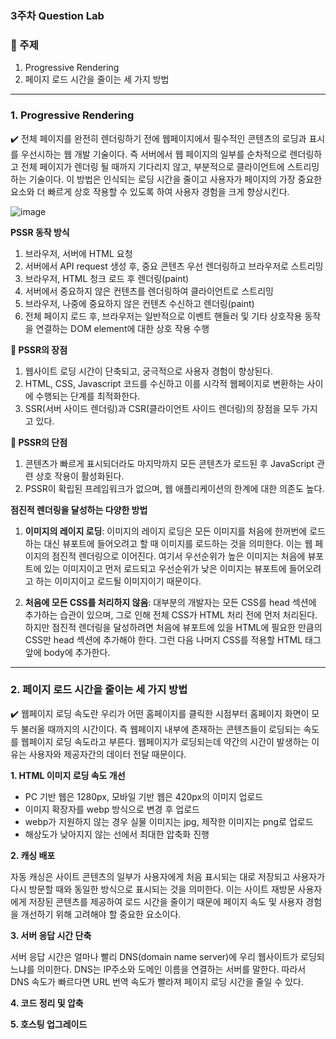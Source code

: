 ### 3주차 Question Lab

### 📣 주제

1. Progressive Rendering
2. 페이지 로드 시간을 줄이는 세 가지 방법

---

### 1. Progressive Rendering

✔️  전체 페이지를 완전히 렌더링하기 전에 웹페이지에서 필수적인 콘텐츠의 로딩과 표시를 우선시하는 웹 개발 기술이다. 즉 서버에서 웹 페이지의 일부를 순차적으로 렌더링하고 전체 페이지가 렌더링 될 때까지 기다리지 않고, 부분적으로 클라이언트에 스트리밍하는 기술이다. 이 방법은 인식되는 로딩 시간을 줄이고 사용자가 페이지의 가장 중요한 요소와 더 빠르게 상호 작용할 수 있도록 하여 사용자 경험을 크게 향상시킨다.

![image](https://github.com/user-attachments/assets/54a620aa-9d3a-4bd3-9376-11751bb93ff7)



**PSSR 동작 방식**

1. 브라우저, 서버에 HTML 요청
2. 서버에서 API request 생성 후, 중요 콘텐츠 우선 렌더링하고 브라우저로 스트리밍
3. 브라우저, HTML 청크 로드 후 렌더링(paint)
4. 서버에서 중요하지 않은 컨텐츠를 렌더링하여 클라이언트로 스트리밍
5. 브라우저, 나중에 중요하지 않은 컨텐츠 수신하고 렌더링(paint)
6. 전체 페이지 로드 후, 브라우저는 일반적으로 이벤트 핸들러 및 기타 상호작용 동작을 연결하는 DOM element에 대한 상호 작용 수행


**💎 PSSR의 장점**

1. 웹사이트 로딩 시간이 단축되고, 궁극적으로 사용자 경험이 향상된다.
2. HTML, CSS, Javascript 코드를 수신하고 이를 시각적 웹페이지로 변환하는 사이에 수행되는 단계를 최적화한다.
3. SSR(서버 사이드 렌더링)과 CSR(클라이언트 사이드 렌더링)의 장점을 모두 가지고 있다.

**🚨 PSSR의 단점**

1. 콘텐츠가 빠르게 표시되더라도 마지막까지 모든 콘텐츠가 로드된 후 JavaScript 관련 상호 작용이 활성화된다.
2. PSSR이 확립된 프레임워크가 없으며, 웹 애플리케이션의 한계에 대한 의존도 높다.

**점진적 렌더링을 달성하는 다양한 방법**

1. <b>이미지의 레이지 로딩</b>: 이미지의 레이지 로딩은 모든 이미지를 처음에 한꺼번에 로드하는 대신 뷰포트에 들어오려고 할 때 이미지를 로드하는 것을 의미한다. 이는 웹 페이지의 점진적 렌더링으로 이어진다. 여기서 우선순위가 높은 이미지는 처음에 뷰포트에 있는 이미지이고 먼저 로드되고 우선순위가 낮은 이미지는 뷰포트에 들어오려고 하는 이미지이고 로드될 이미지이기 때문이다.

2. <b>처음에 모든 CSS를 처리하지 않음</b>: 대부분의 개발자는 모든 CSS를 head 섹션에 추가하는 습관이 있으며, 그로 인해 전체 CSS가 HTML 처리 전에 먼저 처리된다. 하지만 점진적 렌더링을 달성하려면 처음에 뷰포트에 있을 HTML에 필요한 만큼의 CSS만 head 섹션에 추가해야 한다. 그런 다음 나머지 CSS를 적용할 HTML 태그 앞에 body에 추가한다.
---


### 2. 페이지 로드 시간을 줄이는 세 가지 방법

✔️  웹페이지 로딩 속도란 우리가 어떤 홈페이지를 클릭한 시점부터 홈페이지 화면이 모두 불러올 때까지의 시간이다. 즉 웹페이지 내부에 존재하는 콘텐츠들이 로딩되는 속도를 웹페이지 로딩 속도라고 부른다.
웹페이지가 로딩되는데 약간의 시간이 발생하는 이유는 사용자와 제공자간의 데이터 전달 때문이다.

**1. HTML 이미지 로딩 속도 개선**
- PC 기반 웹은 1280px, 모바일 기반 웹은 420px의 이미지 업로드
- 이미지 확장자를 webp 방식으로 변경 후 업로드
- webp가 지원하지 않는 경우 실물 이미지는 jpg, 제작한 이미지는 png로 업로드
- 해상도가 낮아지지 않는 선에서 최대한 압축화 진행

**2. 캐싱 배포**

자동 캐싱은 사이트 콘텐츠의 일부가 사용자에게 처음 표시되는 대로 저장되고 사용자가 다시 방문할 때와 동일한 방식으로 표시되는 것을 의미한다. 이는 사이트 재방문 사용자에게 저장된 콘텐츠를 제공하여 로드 시간을 줄이기 때문에 페이지 속도 및 사용자 경험을 개선하기 위해 고려해야 할 중요한 요소이다.

**3. 서버 응답 시간 단축**

서버 응답 시간은 얼마나 빨리 DNS(domain name server)에 우리 웹사이트가 로딩되느냐를 의미한다. DNS는 IP주소와 도메인 이름을 연결하는 서버를 말한다. 따라서 DNS 속도가 빠르다면 URL 번역 속도가 빨라져 페이지 로딩 시간을 줄일 수 있다.

**4. 코드 정리 및 압축**

**5. 호스팅 업그레이드**
